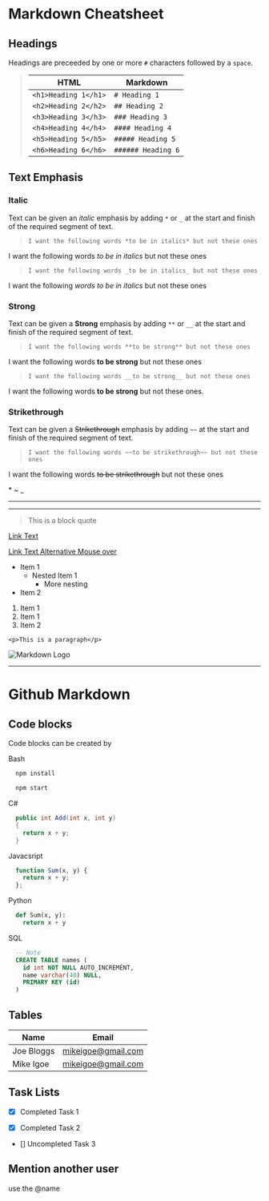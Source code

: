 # Markdown Cheatsheet

## Headings

Headings are preceeded by one or more `#` characters followed by a `space`.

> | HTML | Markdown|
> |------|---------|
> |`<h1>Heading 1</h1>`|`# Heading 1`|
> |`<h2>Heading 2</h2>`|`## Heading 2`|
> |`<h3>Heading 3</h3>`|`### Heading 3`|
> |`<h4>Heading 4</h4>`|`#### Heading 4`|
> |`<h5>Heading 5</h5>`|`##### Heading 5`|
> |`<h6>Heading 6</h6>`|`###### Heading 6`|



## Text Emphasis
### Italic
Text can be given an _italic_ emphasis by adding `*` or `_` at the start and finish of the required segment of text.

> `I want the following words *to be in italics* but not these ones`

I want the following words *to be in italics* but not these ones

> `I want the following words _to be in italics_ but not these ones`

I want the following _words to be in italics_ but not these ones

### Strong
Text can be given a **Strong**  emphasis by adding `**` or `__` at the start and finish of the required segment of text.

> `I want the following words **to be strong** but not these ones`

I want the following words **to be strong** but not these ones

> `I want the following words __to be strong__ but not these ones`

I want the following words __to be strong__ but not these ones.

### Strikethrough
Text can be given a ~~Strikethrough~~  emphasis by adding `~~` at the start and finish of the required segment of text.

> `I want the following words ~~to be strikethrough~~ but not these ones`

I want the following words ~~to be strikethrough~~ but not these ones

<!-- Escape -->

\* \~ \_

<!-- Horizontal Rule -->

---
___

<!-- Blockquotes -->

> This is a block quote

<!-- links -->

[Link Text](https://www.google.ie/)

[Link Text Alternative Mouse over](https://www.google.ie/ "Bing")

<!-- UL -->

* Item 1
  * Nested Item 1
    * More nesting
* Item 2

<!-- OL -->

1. Item 1
1. Item 1 
1. Item 2

<!-- Codeblocks -->

`<p>This is a paragraph</p>`

<!-- Images -->

![Markdown Logo](https://markdown-here.com/img/icon256.png)

___

# Github Markdown
## Code blocks

Code blocks can be created by

Bash

```bash
  npm install

  npm start
```

C#
```csharp
  public int Add(int x, int y)
  {
    return x + y;
  }
```

Javacsript
```javascript
  function Sum(x, y) {
    return x + y;
  };
```
Python
```python
  def Sum(x, y):
    return x + y
```
SQL
```sql
  -- Note
  CREATE TABLE names (
    id int NOT NULL AUTO_INCREMENT,
    name varchar(40) NULL,
    PRIMARY KEY (id)
  )
```


## Tables

| Name      | Email              |
|-----------|--------------------|
|Joe Bloggs | mikeigoe@gmail.com |
|Mike Igoe  | mikeigoe@gmail.com |

## Task Lists

* [X] Completed Task 1
+ [X] Completed Task 2
* [] Uncompleted Task 3

## Mention another user
use the @name